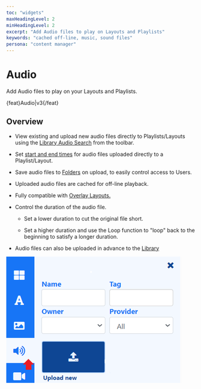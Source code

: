```yaml
---
toc: "widgets"
maxHeadingLevel: 2
minHeadingLevel: 2
excerpt: "Add Audio files to play on Layouts and Playlists"
keywords: "cached off-line, music, sound files"
persona: "content manager"
---
```


# Audio

Add Audio files to play on your Layouts and Playlists.

{feat}Audio|v3{/feat}

## Overview

- View existing and upload new audio files directly to Playlists/Layouts using the [Library Audio Search](layouts_library_search.html) from the toolbar.

- Set [start and end times](layouts_library_search#content-expiry-dates) for audio files uploaded directly to a Playlist/Layout.

- Save  audio files to [Folders](tour_folders.html#content-saving-to-folders) on upload, to easily control access to Users.

- Uploaded audio files are cached for off-line playback.

- Fully compatible with [Overlay Layouts.](layouts_overlay.html)

- Control the duration of the audio file.
  - Set a lower duration to cut the original file short.

  - Set a higher duration and use the Loop function to "loop" back to the beginning to satisfy a longer duration.

- Audio files can also be uploaded in advance to the [Library](media_library.html)


![Audio](img/v4_media_module_audio.png)







